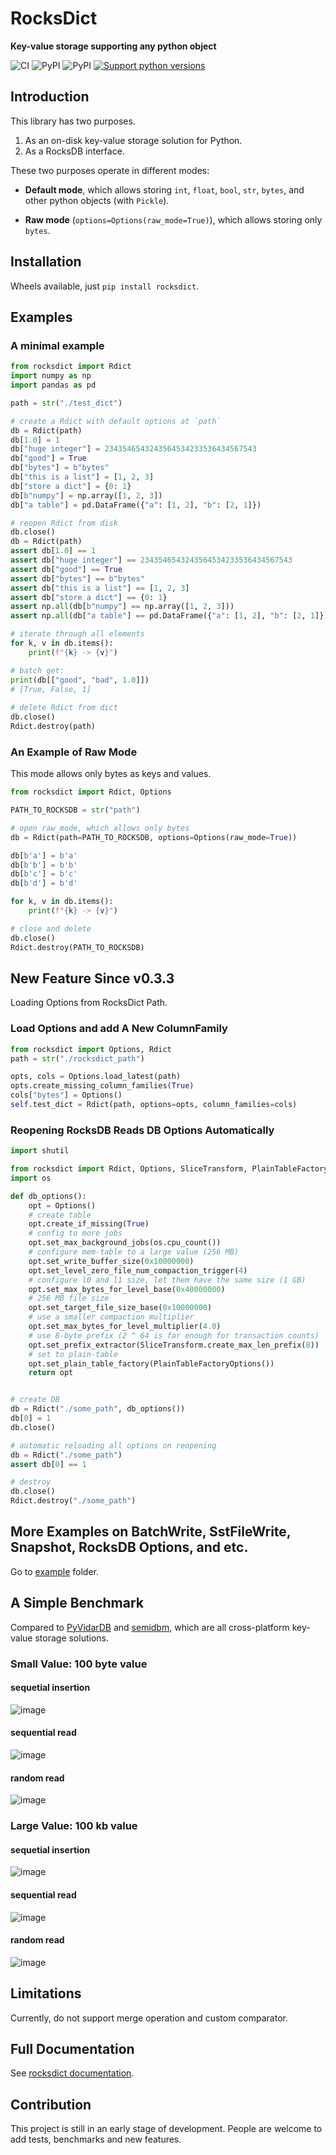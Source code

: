 # RocksDict

**Key-value storage supporting any python object**

![CI](https://github.com/Congyuwang/RocksDict/actions/workflows/CI.yml/badge.svg)
![PyPI](https://img.shields.io/pypi/dm/rocksdict)
![PyPI](https://img.shields.io/pypi/wheel/rocksdict)
[![Support python versions](https://img.shields.io/pypi/pyversions/rocksdict.svg)](https://pypi.org/project/rocksdict/)

## Introduction

This library has two purposes.

1. As an on-disk key-value storage solution for Python.
2. As a RocksDB interface.

These two purposes operate in different modes:

- **Default mode**, which allows storing `int`, `float`, 
`bool`, `str`, `bytes`, and other python objects (with `Pickle`).

- **Raw mode** (`options=Options(raw_mode=True)`),
which allows storing only `bytes`.

## Installation

Wheels available, just `pip install rocksdict`.

## Examples

### A minimal example

```python
from rocksdict import Rdict
import numpy as np
import pandas as pd

path = str("./test_dict")

# create a Rdict with default options at `path`
db = Rdict(path)
db[1.0] = 1
db["huge integer"] = 2343546543243564534233536434567543
db["good"] = True
db["bytes"] = b"bytes"
db["this is a list"] = [1, 2, 3]
db["store a dict"] = {0: 1}
db[b"numpy"] = np.array([1, 2, 3])
db["a table"] = pd.DataFrame({"a": [1, 2], "b": [2, 1]})

# reopen Rdict from disk
db.close()
db = Rdict(path)
assert db[1.0] == 1
assert db["huge integer"] == 2343546543243564534233536434567543
assert db["good"] == True
assert db["bytes"] == b"bytes"
assert db["this is a list"] == [1, 2, 3]
assert db["store a dict"] == {0: 1}
assert np.all(db[b"numpy"] == np.array([1, 2, 3]))
assert np.all(db["a table"] == pd.DataFrame({"a": [1, 2], "b": [2, 1]}))

# iterate through all elements
for k, v in db.items():
    print(f"{k} -> {v}")

# batch get:
print(db[["good", "bad", 1.0]])
# [True, False, 1]
 
# delete Rdict from dict
db.close()
Rdict.destroy(path)
```

### An Example of Raw Mode

This mode allows only bytes as keys and values.

```python
from rocksdict import Rdict, Options

PATH_TO_ROCKSDB = str("path")

# open raw_mode, which allows only bytes
db = Rdict(path=PATH_TO_ROCKSDB, options=Options(raw_mode=True))

db[b'a'] = b'a'
db[b'b'] = b'b'
db[b'c'] = b'c'
db[b'd'] = b'd'

for k, v in db.items():
    print(f"{k} -> {v}")

# close and delete
db.close()
Rdict.destroy(PATH_TO_ROCKSDB)
```

## New Feature Since v0.3.3

Loading Options from RocksDict Path.

### Load Options and add A New ColumnFamily
```python
from rocksdict import Options, Rdict
path = str("./rocksdict_path")

opts, cols = Options.load_latest(path)
opts.create_missing_column_families(True)
cols["bytes"] = Options()
self.test_dict = Rdict(path, options=opts, column_families=cols)
```

### Reopening RocksDB Reads DB Options Automatically

```python
import shutil

from rocksdict import Rdict, Options, SliceTransform, PlainTableFactoryOptions
import os

def db_options():
    opt = Options()
    # create table
    opt.create_if_missing(True)
    # config to more jobs
    opt.set_max_background_jobs(os.cpu_count())
    # configure mem-table to a large value (256 MB)
    opt.set_write_buffer_size(0x10000000)
    opt.set_level_zero_file_num_compaction_trigger(4)
    # configure l0 and l1 size, let them have the same size (1 GB)
    opt.set_max_bytes_for_level_base(0x40000000)
    # 256 MB file size
    opt.set_target_file_size_base(0x10000000)
    # use a smaller compaction multiplier
    opt.set_max_bytes_for_level_multiplier(4.0)
    # use 8-byte prefix (2 ^ 64 is far enough for transaction counts)
    opt.set_prefix_extractor(SliceTransform.create_max_len_prefix(8))
    # set to plain-table
    opt.set_plain_table_factory(PlainTableFactoryOptions())
    return opt


# create DB
db = Rdict("./some_path", db_options())
db[0] = 1
db.close()

# automatic reloading all options on reopening
db = Rdict("./some_path")
assert db[0] == 1

# destroy
db.close()
Rdict.destroy("./some_path")
```

## More Examples on BatchWrite, SstFileWrite, Snapshot, RocksDB Options, and etc.

Go to [example](https://github.com/Congyuwang/RocksDict/tree/main/examples) folder.

## A Simple Benchmark

Compared to [PyVidarDB](https://github.com/vidardb/PyVidarDB) and [semidbm](https://github.com/jamesls/semidbm),
which are all cross-platform key-value storage solutions.

### Small Value: 100 byte value

#### sequetial insertion
![image](https://github.com/Congyuwang/RocksDict/blob/main/benchmark/bench_plot/insert_sequential(num_keys%3D10000-%20ksize%3D16-%20vsize%3D100).png)
#### sequential read
![image](https://github.com/Congyuwang/RocksDict/blob/main/benchmark/bench_plot/read_sequential(num_keys%3D10000-%20ksize%3D16-%20vsize%3D100).png)
#### random read
![image](https://github.com/Congyuwang/RocksDict/blob/main/benchmark/bench_plot/random_read(num_keys%3D10000-%20ksize%3D16-%20vsize%3D100).png)

### Large Value: 100 kb value

#### sequetial insertion
![image](https://github.com/Congyuwang/RocksDict/blob/main/benchmark/bench_plot/insert_sequential(num_keys%3D1000-%20ksize%3D16-%20vsize%3D100000).png)
#### sequential read
![image](https://github.com/Congyuwang/RocksDict/blob/main/benchmark/bench_plot/read_sequential(num_keys%3D1000-%20ksize%3D16-%20vsize%3D100000).png)
#### random read
![image](https://github.com/Congyuwang/RocksDict/blob/main/benchmark/bench_plot/random_read(num_keys%3D1000-%20ksize%3D16-%20vsize%3D100000).png)

## Limitations

Currently, do not support merge operation and custom comparator.

## Full Documentation

See [rocksdict documentation](https://congyuwang.github.io/RocksDict/rocksdict.html).

## Contribution

This project is still in an early stage of development. People are welcome 
to add tests, benchmarks and new features.
